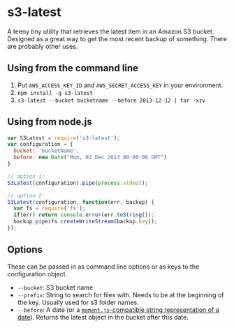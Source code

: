 # s3-latest

A teeny tiny utility that retrieves the latest item in an Amazon S3 bucket.
Designed as a great way to get the most recent backup of something.
There are probably other uses.

## Using from the command line

1. Put `AWS_ACCESS_KEY_ID` and `AWS_SECRET_ACCESS_KEY` in your environment.
2. `npm install -g s3-latest`
3. `s3-latest --bucket bucketname --before 2013-12-12 | tar -xzv`

## Using from node.js

```javascript
var S3Latest = require('s3-latest');
var configuration = {
  bucket: 'bucketName',
  before: new Date("Mon, 02 Dec 2013 00:00:00 GMT")
}

// option 1:
S3Latest(configuration).pipe(process.stdout);

// option 2:
S3Latest(configuration, function(err, backup) {
  var fs = require('fs');
  if(err) return console.error(err.toString());
  backup.pipe(fs.createWriteStream(backup.key));
});

```

## Options

These can be passed in as command line options or as keys to the configuration object.

- `--bucket`: S3 bucket name
- `--prefix`: String to search for files with. Needs to be at the beginning of the key. Usually used for s3 folder names.
- `--before`: A date (or a [`moment.js`-compatible string representation of a date](http://momentjs.com/docs/#/parsing/string/)). Returns the latest object in the bucket after this date.
